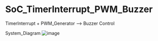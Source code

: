 # SoC_TimerInterrupt_PWM_Buzzer

TimerInterrupt + PWM_Generator --> Buzzer Control

System_Diagram
![image](https://user-images.githubusercontent.com/105381968/197180043-26c7e7ab-41b5-439e-9dc2-3f965ad2e43d.png)
